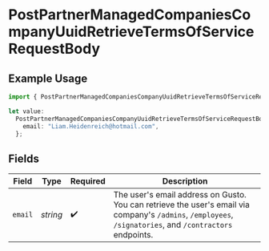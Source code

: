 # PostPartnerManagedCompaniesCompanyUuidRetrieveTermsOfServiceRequestBody

## Example Usage

```typescript
import { PostPartnerManagedCompaniesCompanyUuidRetrieveTermsOfServiceRequestBody } from "@gusto/embedded-api/models/operations/postpartnermanagedcompaniescompanyuuidretrievetermsofservice.js";

let value:
  PostPartnerManagedCompaniesCompanyUuidRetrieveTermsOfServiceRequestBody = {
    email: "Liam.Heidenreich@hotmail.com",
  };
```

## Fields

| Field                                                                                                                                                     | Type                                                                                                                                                      | Required                                                                                                                                                  | Description                                                                                                                                               |
| --------------------------------------------------------------------------------------------------------------------------------------------------------- | --------------------------------------------------------------------------------------------------------------------------------------------------------- | --------------------------------------------------------------------------------------------------------------------------------------------------------- | --------------------------------------------------------------------------------------------------------------------------------------------------------- |
| `email`                                                                                                                                                   | *string*                                                                                                                                                  | :heavy_check_mark:                                                                                                                                        | The user's email address on Gusto. You can retrieve the user's email via company's `/admins`, `/employees`, `/signatories`, and `/contractors` endpoints. |